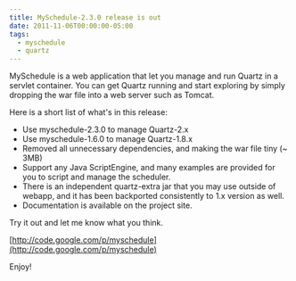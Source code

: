```yaml
---
title: MySchedule-2.3.0 release is out
date: 2011-11-06T00:00:00-05:00
tags:
  - myschedule
  - quartz
---
```

MySchedule is a web application that let you manage and run Quartz in a servlet container. You can get Quartz running and start exploring by simply dropping the war file into a web server such as Tomcat. 

Here is a short list of what's in this release: 

* Use myschedule-2.3.0 to manage Quartz-2.x 
* Use myschedule-1.6.0 to manage Quartz-1.8.x 
* Removed all unnecessary dependencies, and making the war file tiny (~ 3MB) 
* Support any Java ScriptEngine, and many examples are provided for you to script and manage the scheduler. 
* There is an independent quartz-extra jar that you may use outside of webapp, and it has been backported consistently to 1.x version as well. 
* Documentation is available on the project site. 

Try it out and let me know what you think. 

[http://code.google.com/p/myschedule](http://code.google.com/p/myschedule) 

Enjoy! 
